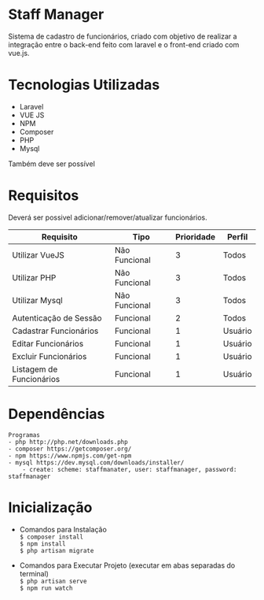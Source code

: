 # Staff Manager
Sistema de cadastro de funcionários, criado com objetivo de realizar a integração entre o back-end feito com laravel e o front-end criado com vue.js.

# Tecnologias Utilizadas
  - Laravel
  - VUE JS
  - NPM
  - Composer
  - PHP
  - Mysql

Também deve ser possível 
# Requisitos
 Deverá ser possivel adicionar/remover/atualizar funcionários.

Requisito  | Tipo | Prioridade | Perfil
------------- | ------------- | ------------- | -------------
Utilizar VueJS | Não Funcional | 3 | Todos
Utilizar PHP | Não Funcional  | 3 | Todos
Utilizar Mysql | Não Funcional  | 3 | Todos
Autenticação de Sessão | Funcional  | 2 | Todos
Cadastrar Funcionários | Funcional  | 1 | Usuário
Editar Funcionários | Funcional  | 1 | Usuário
Excluir Funcionários | Funcional  | 1 | Usuário
Listagem de Funcionários | Funcional  | 1 | Usuário

# Dependências

    Programas
    - php http://php.net/downloads.php
    - composer https://getcomposer.org/
    - npm https://www.npmjs.com/get-npm
    - mysql https://dev.mysql.com/downloads/installer/
        - create: scheme: staffmanater, user: staffmanager, password: staffmanager

# Inicialização
- Comandos para Instalação<br>
    `$ composer install`<br>
    `$ npm install`<br>
    `$ php artisan migrate`<br>

- Comandos para Executar Projeto (executar em abas separadas do terminal)<br>
    `$ php artisan serve`<br>
    `$ npm run watch`<br>
